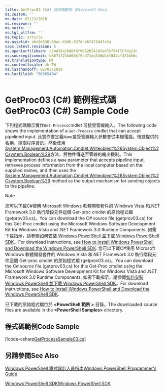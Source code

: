 ```yaml
---
title: GetProc03 (C#) 程式碼範例 |Microsoft Docs
ms.custom: ''
ms.date: 09/13/2016
ms.reviewer: ''
ms.suite: ''
ms.tgt_pltfrm: ''
ms.topic: article
ms.assetid: ebc0d538-69ac-43d5-837d-b6f47344fc6a
caps.latest.revision: 5
ms.openlocfilehash: c24d18a2b80f8f9b62b5418fed35f54f7c7da23c
ms.sourcegitcommit: b6871f21bd666f9cd71dd336bb3f844cf472b56c
ms.translationtype: MT
ms.contentlocale: zh-TW
ms.lasthandoff: 02/03/2019
ms.locfileid: "56855404"
---
```

# <a name="getproc03-c-sample-code"></a><span data-ttu-id="04253-102">GetProc03 (C#) 範例程式碼</span><span class="sxs-lookup"><span data-stu-id="04253-102">GetProc03 (C#) Sample Code</span></span>

<span data-ttu-id="04253-103">下列程式碼顯示實作`Get-Process`cmdlet 可接受管線輸入。</span><span class="sxs-lookup"><span data-stu-id="04253-103">The following code shows the implementation of a `Get-Process` cmdlet that can accept pipelined input.</span></span> <span data-ttu-id="04253-104">此實作會定義`Name`接受管線輸入參數會從本機電腦，根據提供的名稱，擷取程序資訊，然後使用[System.Management.Automation.Cmdlet.Writeobject%28System.Object%2Csystem.Boolean%29](/dotnet/api/System.Management.Automation.Cmdlet.WriteObject%28System.Object%2CSystem.Boolean%29)方法，將物件傳送至管線的輸出機制。</span><span class="sxs-lookup"><span data-stu-id="04253-104">This implementation defines a `Name` parameter that accepts pipeline input, retrieves process information from the local computer based on the supplied names, and then uses the [System.Management.Automation.Cmdlet.Writeobject%28System.Object%2Csystem.Boolean%29](/dotnet/api/System.Management.Automation.Cmdlet.WriteObject%28System.Object%2CSystem.Boolean%29) method as the output mechanism for sending objects to the pipeline.</span></span>

> [!NOTE]
> <span data-ttu-id="04253-105">您可以下載C#使用 Microsoft Windows 軟體開發套件的 Windows Vista 和.NET Framework 3.0 執行階段元件這個 Get-proc cmdlet 的原始程式檔 (getprov03.cs)。</span><span class="sxs-lookup"><span data-stu-id="04253-105">You can download the C# source file (getprov03.cs) for this Get-Proc cmdlet using the Microsoft Windows Software Development Kit for Windows Vista and .NET Framework 3.0 Runtime Components.</span></span> <span data-ttu-id="04253-106">如需下載指示，請參閱[如何安裝 Windows PowerShell 並下載 Windows PowerShell SDK](/powershell/developer/installing-the-windows-powershell-sdk)。</span><span class="sxs-lookup"><span data-stu-id="04253-106">For download instructions, see [How to Install Windows PowerShell and Download the Windows PowerShell SDK](/powershell/developer/installing-the-windows-powershell-sdk).</span></span>
> <span data-ttu-id="04253-107">您可以下載C#使用 Microsoft Windows 軟體開發套件的 Windows Vista 和.NET Framework 3.0 執行階段元件這個 Get-proc cmdlet 的原始程式檔 (getprov03.cs)。</span><span class="sxs-lookup"><span data-stu-id="04253-107">You can download the C# source file (getprov03.cs) for this Get-Proc cmdlet using the Microsoft Windows Software Development Kit for Windows Vista and .NET Framework 3.0 Runtime Components.</span></span> <span data-ttu-id="04253-108">如需下載指示，請參閱[如何安裝 Windows PowerShell 並下載 Windows PowerShell SDK](/powershell/developer/installing-the-windows-powershell-sdk)。</span><span class="sxs-lookup"><span data-stu-id="04253-108">For download instructions, see [How to Install Windows PowerShell and Download the Windows PowerShell SDK](/powershell/developer/installing-the-windows-powershell-sdk).</span></span>
>
> <span data-ttu-id="04253-109">已下載的原始程式檔位於 **\<PowerShell 範例 >** 目錄。</span><span class="sxs-lookup"><span data-stu-id="04253-109">The downloaded source files are available in the **\<PowerShell Samples>** directory.</span></span>

## <a name="code-sample"></a><span data-ttu-id="04253-110">程式碼範例</span><span class="sxs-lookup"><span data-stu-id="04253-110">Code Sample</span></span>

[!code-csharp[GetProcessSample03.cs](../../powershell-sdk-samples/SDK-2.0/csharp/GetProcessSample03/GetProcessSample03.cs#L11-L78 "GetProcessSample03.cs")]

## <a name="see-also"></a><span data-ttu-id="04253-111">另請參閱</span><span class="sxs-lookup"><span data-stu-id="04253-111">See Also</span></span>

[<span data-ttu-id="04253-112">Windows PowerShell 程式設計人員指南</span><span class="sxs-lookup"><span data-stu-id="04253-112">Windows PowerShell Programmer's Guide</span></span>](./windows-powershell-programmer-s-guide.md)

[<span data-ttu-id="04253-113">Windows PowerShell SDK</span><span class="sxs-lookup"><span data-stu-id="04253-113">Windows PowerShell SDK</span></span>](../windows-powershell-reference.md)